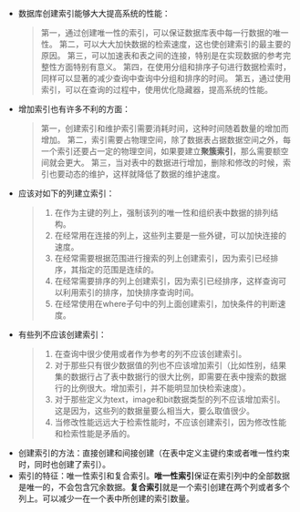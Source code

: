 - 数据库创建索引能够大大提高系统的性能：
  > 第一，通过创建唯一性的索引，可以保证数据库表中每一行数据的唯一性。
  > 第二，可以大大加快数据的检索速度，这也使创建索引的最主要的原因。
  > 第三，可以加速表和表之间的连接，特别是在实现数据的参考完整性方面特别有意义。
  > 第四，在使用分组和排序子句进行数据检索时，同样可以显著的减少查询中查询中分组和排序的时间。
  > 第五，通过使用索引，可以在查询的过程中，使用优化隐藏器，提高系统的性能。
- 增加索引也有许多不利的方面：
  > 第一，创建索引和维护索引需要消耗时间，这种时间随着数量的增加而增加。
  > 第二，索引需要占物理空间，除了数据表占据数据空间之外，每一个索引还要占一定的物理空间，如果要建立**聚簇索引**，那么需要额空间就会更大。
  > 第三，当对表中的数据进行增加，删除和修改的时候，索引也要动态的维护，这样就降低了数据的维护速度。
- 应该对如下的列建立索引：
  > 1.  在作为主键的列上，强制该列的唯一性和组织表中数据的排列结构。
  > 2.  在经常用在连接的列上，这些列主要是一些外键，可以加快连接的速度。
  > 3.  在经常需要根据范围进行搜索的列上创建索引，因为索引已经排序，其指定的范围是连续的。
  > 4.  在经常需要排序的列上创建索引，因为索引已经排序，这样查询可以利用索引的排序，加快排序查询时间。
  > 5.  在经常使用在where子句中的列上面创建索引，加快条件的判断速度。
- 有些列不应该创建索引：
  > 1.  在查询中很少使用或者作为参考的列不应该创建索引。
  > 2.  对于那些只有很少数据值的列也不应该增加索引（比如性别，结果集的数据行占了表中数据行的很大比例，即需要在表中搜索的数据行的比例很大。增加索引，并不能明显加快检索速度）。
  > 3.  对于那些定义为text，image和bit数据类型的列不应该增加索引。这是因为，这些列的数据量要么相当大，要么取值很少。
  > 4.  当修改性能远远大于检索性能时，不应该创建索引，因为修改性能和检索性能是矛盾的。
- 创建索引的方法：直接创建和间接创建（在表中定义主键约束或者唯一性约束时，同时也创建了索引）。
- 索引的特征：唯一性索引和复合索引。**唯一性索引**保证在索引列中的全部数据是唯一的，不会包含冗余数据。**复合索引**就是一个索引创建在两个列或者多个列上。可以减少一在一个表中所创建的索引数量。